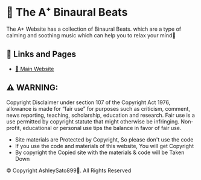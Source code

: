 # 🔵 The A⁺ Binaural Beats
The A+ Website has a collection of Binaural Beats. which are a type of calming and soothing music which can help you to relax your mind🧠

## 🔗 Links and Pages
- [🥰 Main Website](https://the-a-plus.vercel.app)

## ⚠ WARNING:
Copyright Disclaimer under section 107 of the Copyright Act 1976, 
allowance is made for “fair use” for purposes such as criticism, 
comment, news reporting, teaching, scholarship, education and research.
Fair use is a use permitted by copyright statute that might otherwise be 
infringing.  Non-profit, educational or personal use tips the balance in 
favor of fair use. 

- Site materials are Protected by Copyright, So please don't use the code
- If you use the code and materials of this website, You will get Copyright
- By copyright the Copied site with the materials & code will be Taken Down

© Copyright AshleySato899💝. All Rights Reserved
